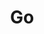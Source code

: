 ---
title: "Go"
description: "Go语言学习"
slug: "test"
style:
    background: "#2a9d8f"
    color: "#fff"
---